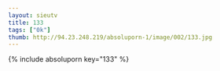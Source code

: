 ```yaml
--- 
layout: sieutv
title: 133
tags: ["0k"]
thumb: http://94.23.248.219/absoluporn-1/image/002/133.jpg
---
```

{% include absoluporn key="133" %} 
